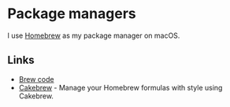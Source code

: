 # Package managers

I use [Homebrew](https://brew.sh/) as my package manager on macOS.

## Links

- [Brew code](https://github.com/Homebrew/brew)
- [Cakebrew](https://github.com/brunophilipe/Cakebrew) - Manage your Homebrew formulas with style using Cakebrew.